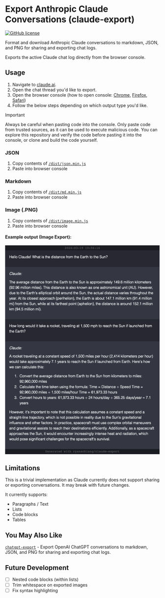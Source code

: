 # Export Anthropic Claude Conversations (claude-export)

[![GitHub license](https://img.shields.io/github/license/ryanschiang/claude-export)](
    ./LICENSE
)

Format and download Anthropic Claude conversations to markdown, JSON, and PNG for sharing and exporting chat logs.

Exports the active Claude chat log directly from the browser console.

## Usage

 1. Navigate to [claude.ai](https://claude.ai).
 2. Open the chat thread you'd like to export.
 3. Open the browser console (how to open console: [Chrome](https://developer.chrome.com/docs/devtools/open), [Firefox](https://firefox-source-docs.mozilla.org/devtools-user/), [Safari](https://developer.apple.com/library/archive/documentation/NetworkingInternetWeb/Conceptual/Web_Inspector_Tutorial/EnableWebInspector/EnableWebInspector.html))
 4. Follow the below steps depending on which output type you'd like.

> [!IMPORTANT]  
> Always be careful when pasting code into the console. Only paste code from trusted sources, as it can be used to execute malicious code.
> You can explore this repository and verify the code before pasting it into the console, or clone and build the code yourself.

### JSON

1. Copy contents of [`/dist/json.min.js`](./dist/json.min.js)
2. Paste into browser console

### Markdown

1. Copy contents of [`/dist/md.min.js`](./dist/md.min.js)
2. Paste into browser console

### Image (.PNG)

1. Copy contents of [`/dist/image.min.js`](./dist/image.min.js)
2. Paste into browser console

#### Example output (Image Export):
![alt text](./public/claude-export-example.png "claude-export Example Output")

## Limitations

This is a trivial implementation as Claude currently does not support sharing or exporting conversations. It may break with future changes.

It currently supports:
- Paragraphs / Text
- Lists
- Code blocks
- Tables

## You May Also Like

[`chatgpt-export`](https://github.com/ryanschiang/chatgpt-export) - Export OpenAI ChatGPT conversations to markdown, JSON, and PNG for sharing and exporting chat logs.

## Future Development

- [ ] Nested code blocks (within lists)
- [ ] Trim whitespace on exported images
- [ ] Fix syntax highlighting